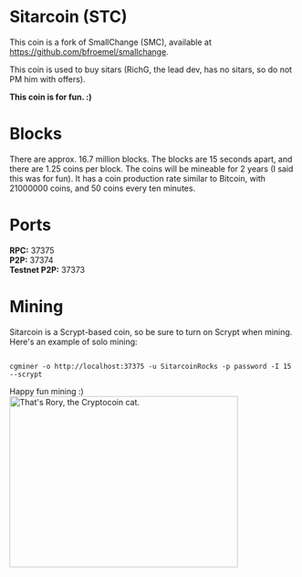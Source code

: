 Sitarcoin (STC)
===============

This coin is a fork of SmallChange (SMC), available at https://github.com/bfroemel/smallchange.

This coin is used to buy sitars (RichG, the lead dev, has no sitars, so do not PM him with offers).

<b>This coin is for fun. :)</b>

Blocks
======

There are approx. 16.7 million blocks. The blocks are 15 seconds apart, and there are 1.25 coins per block. The coins will be mineable for 2 years (I said this was for fun). It has a coin production rate similar to Bitcoin, with 21000000 coins, and 50 coins every ten minutes.

Ports
=====

<b>RPC:</b> 37375<br/>
<b>P2P:</b> 37374<br/>
<b>Testnet P2P:</b> 37373<br/>

Mining
======

Sitarcoin is a Scrypt-based coin, so be sure to turn on Scrypt when mining. Here's an example of solo mining: <br/>
<p>
<code>
cgminer -o http://localhost:37375 -u SitarcoinRocks -p password -I 15 --scrypt
</code>
</p>
<p>
Happy fun mining :)<br/>
<a href="http://imgur.com/Fdgqv0J"><img width="400" height="300" src="http://i.imgur.com/Fdgqv0J.jpg" title="That's Rory, the Cryptocoin cat." /></a>
</p>
